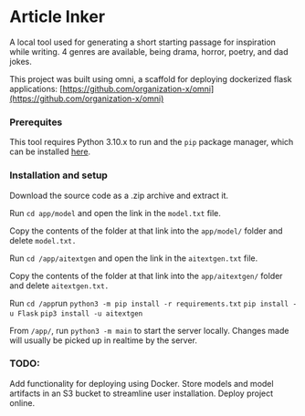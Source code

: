 # Article Inker
A local tool used for generating a short starting passage for inspiration while writing. 4 genres are available, being drama, horror, poetry, and dad jokes.

This project was built using omni, a scaffold for deploying dockerized flask applications: [https://github.com/organization-x/omni](https://github.com/organization-x/omni)

### Prerequites
This tool requires Python 3.10.x to run and the `pip` package manager, which can be installed [here](https://pip.pypa.io/en/stable/installation/).

### Installation and setup
Download the source code as a .zip archive and extract it.

Run 
`cd app/model` 
and open the link in the `model.txt` file.

Copy the contents of the folder at that link into the `app/model/` folder and delete `model.txt.`

Run 
`cd /app/aitextgen` 
and open the link in the `aitextgen.txt` file.

Copy the contents of the folder at that link into the `app/aitextgen/` folder and delete `aitextgen.txt.`

Run 
`cd /app`run 
`python3 -m pip install -r requirements.txt`
`pip install -u Flask`
`pip3 install -u aitextgen`

From `/app/`, run `python3 -m main` to start the server locally. Changes made will usually be picked up in realtime by the server. 

### TODO:
Add functionality for deploying using Docker.
Store models and model artifacts in an S3 bucket to streamline user installation.
Deploy project online.

